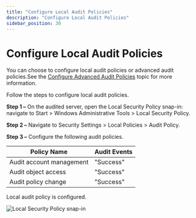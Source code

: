 ```yaml
---
title: "Configure Local Audit Policies"
description: "Configure Local Audit Policies"
sidebar_position: 30
---
```


# Configure Local Audit Policies

You can choose to configure local audit policies or advanced audit policies.See the
[Configure Advanced Audit Policies](/docs/auditor/10.8/configuration/fileservers/windows/advancedpolicy.md) topic for more information.

Follow the steps to configure local audit policies.

**Step 1 –** On the audited server, open the Local Security Policy snap-in: navigate to Start >
Windows Administrative Tools > Local Security Policy.

**Step 2 –** Navigate to Security Settings > Local Policies > Audit Policy.

**Step 3 –** Configure the following audit policies.

| Policy Name              | Audit Events |
| ------------------------ | ------------ |
| Audit account management | "Success"    |
| Audit object access      | "Success"    |
| Audit policy change      | "Success"    |

Local audit policy is configured.

![Local Security Policy snap-in](/images/1secure/configuration/computer/manualconfig_ws_local_audit_policies2016.webp)
